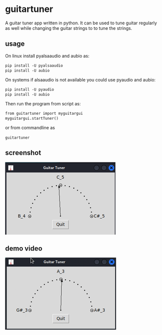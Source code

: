 # guitartuner
A guitar tuner app written in python.  It can be used to tune guitar regularly as well while changing the guitar strings to to tune the strings.  

## usage

On linux install pyalsaaudio and aubio as:

```
pip install -U pyalsaaudio
pip install -U aubio
```

On systems if alsaaudio is not available you could use pyaudio and aubio:

```
pip install -U pyaudio
pip install -U aubio
```

Then run the program from script as:

```
from guitartuner import myguitargui
myguitargui.startTuner()
```

or from commandline as

`guitartuner`

## screenshot
![alt text](https://github.com/jithesh82/guitartuner/blob/main/screenshot.png)

## demo video
![alt text](https://github.com/jithesh82/guitartuner/blob/main/demo.gif)
